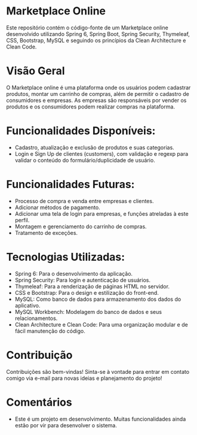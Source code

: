# Marketplace Online
Este repositório contém o código-fonte de um Marketplace online desenvolvido utilizando Spring 6, Spring Boot, Spring Security, Thymeleaf, CSS, Bootstrap, MySQL e seguindo os princípios da Clean Architecture e Clean Code.

# Visão Geral
O Marketplace online é uma plataforma onde os usuários podem cadastrar produtos, montar um carrinho de compras, além de permitir o cadastro de consumidores e empresas. As empresas são responsáveis por vender os produtos e os consumidores podem realizar compras na plataforma.

# Funcionalidades Disponíveis:
- Cadastro, atualização e exclusão de produtos e suas categorias.
- Login e Sign Up de clientes (customers), com validação e regexp para validar o conteúdo do formulário/duplicidade de usuário.

# Funcionalidades Futuras:
- Processo de compra e venda entre empresas e clientes.
- Adicionar métodos de pagamento.
- Adicionar uma tela de login para empresas, e funções atreladas à este perfil.
- Montagem e gerenciamento do carrinho de compras.
- Tratamento de exceções.

# Tecnologias Utilizadas:
- Spring 6: Para o desenvolvimento da aplicação.
- Spring Security: Para login e autenticação de usuários.
- Thymeleaf: Para a renderização de páginas HTML no servidor.
- CSS e Bootstrap: Para o design e estilização do front-end.
- MySQL: Como banco de dados para armazenamento dos dados do aplicativo.
- MySQL Workbench: Modelagem do banco de dados e seus relacionamentos.
- Clean Architecture e Clean Code: Para uma organização modular e de fácil manutenção do código.

# Contribuição
Contribuições são bem-vindas! Sinta-se à vontade para entrar em contato comigo via e-mail para novas ideias e planejamento do projeto!

# Comentários
- Este é um projeto em desenvolvimento. Muitas funcionalidades ainda estão por vir para desenvolver o sistema.
